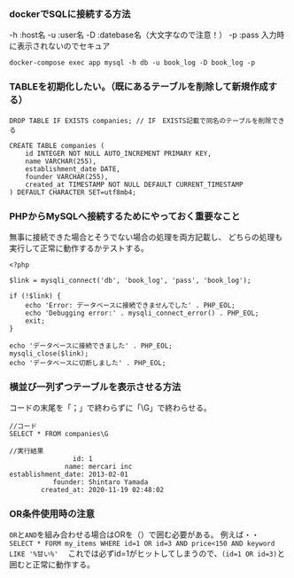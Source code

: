### dockerでSQLに接続する方法
-h :host名
-u :user名
-D :datebase名（大文字なので注意！）
-p :pass 入力時に表示されないのでセキュア
```
docker-compose exec app mysql -h db -u book_log -D book_log -p
```
### TABLEを初期化したい。（既にあるテーブルを削除して新規作成する）
```
DROP TABLE IF EXISTS companies; // IF　EXISTS記載で同名のテーブルを削除できる

CREATE TABLE companies (
    id INTEGER NOT NULL AUTO_INCREMENT PRIMARY KEY,
    name VARCHAR(255),
    establishment_date DATE,
    founder VARCHAR(255),
    created_at TIMESTAMP NOT NULL DEFAULT CURRENT_TIMESTAMP
) DEFAULT CHARACTER SET=utf8mb4;
```

### PHPからMySQLへ接続するためにやっておく重要なこと
無事に接続できた場合とそうでない場合の処理を両方記載し、
どちらの処理も実行して正常に動作するかテストする。

```
<?php

$link = mysqli_connect('db', 'book_log', 'pass', 'book_log');

if (!$link) {
    echo 'Error: データベースに接続できませんでした' . PHP_EOL;
    echo 'Debugging error:' . mysqli_connect_error() . PHP_EOL;
    exit;
}

echo 'データベースに接続できました' . PHP_EOL;
mysqli_close($link);
echo 'データベースに切断しました' . PHP_EOL;
```
### 横並び一列ずつテーブルを表示させる方法
コードの末尾を「；」で終わらずに「\G」で終わらせる。
```
//コード  
SELECT * FROM companies\G   

//実行結果  
                id: 1
              name: mercari inc
establishment_date: 2013-02-01
           founder: Shintaro Yamada
        created_at: 2020-11-19 02:48:02
```
### OR条件使用時の注意
```OR```と```AND```を組み合わせる場合はORを（）で囲む必要がある。
例えば・・  
```SELECT * FORM my_items WHERE id=1 OR id=3 AND price<150 AND keyword LIKE '%甘い%'```　
これでは必ずid=1がヒットしてしまうので、```(id=1 OR id=3)```と囲むと正常に動作する。
